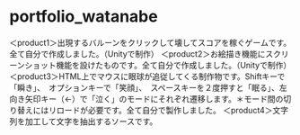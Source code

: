 # portfolio_watanabe
＜product1＞出現するバルーンをクリックして壊してスコアを稼ぐゲームです。全て自分で作成しました。（Unityで制作）
＜product2＞お絵描き機能にスクリーンショット機能を設けたものです。全て自分で作成しました。（Unityで制作）
＜product3＞HTML上でマウスに眼球が追従してくる制作物です。Shiftキーで「瞬き」、　オプションキーで「笑顔」、　スペースキーを２度押すと「眠る」、左向き矢印キー（←）で「泣く」のモードにそれぞれ遷移します。＊モード間の切り替えにはリロードが必要です。全て自分で製作しました。
＜product4＞文字列を加工して文字を抽出するソースです。
